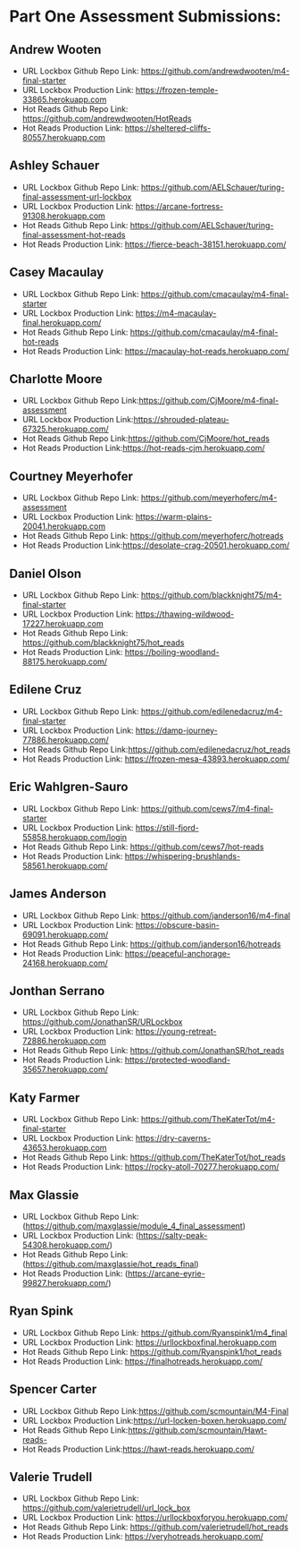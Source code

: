 # Part One Assessment Submissions:

## Andrew Wooten

* URL Lockbox Github Repo Link: https://github.com/andrewdwooten/m4-final-starter
* URL Lockbox Production Link: https://frozen-temple-33865.herokuapp.com
* Hot Reads Github Repo Link: https://github.com/andrewdwooten/HotReads
* Hot Reads Production Link: https://sheltered-cliffs-80557.herokuapp.com

## Ashley Schauer

* URL Lockbox Github Repo Link: https://github.com/AELSchauer/turing-final-assessment-url-lockbox
* URL Lockbox Production Link: https://arcane-fortress-91308.herokuapp.com
* Hot Reads Github Repo Link: https://github.com/AELSchauer/turing-final-assessment-hot-reads
* Hot Reads Production Link: https://fierce-beach-38151.herokuapp.com/

## Casey Macaulay

* URL Lockbox Github Repo Link: https://github.com/cmacaulay/m4-final-starter
* URL Lockbox Production Link: https://m4-macaulay-final.herokuapp.com/
* Hot Reads Github Repo Link: https://github.com/cmacaulay/m4-final-hot-reads
* Hot Reads Production Link: https://macaulay-hot-reads.herokuapp.com/

## Charlotte Moore

* URL Lockbox Github Repo Link:https://github.com/CjMoore/m4-final-assessment
* URL Lockbox Production Link:https://shrouded-plateau-67325.herokuapp.com/
* Hot Reads Github Repo Link:https://github.com/CjMoore/hot_reads
* Hot Reads Production Link:https://hot-reads-cjm.herokuapp.com/

## Courtney Meyerhofer

* URL Lockbox Github Repo Link: https://github.com/meyerhoferc/m4-assessment
* URL Lockbox Production Link: https://warm-plains-20041.herokuapp.com
* Hot Reads Github Repo Link: https://github.com/meyerhoferc/hotreads
* Hot Reads Production Link:https://desolate-crag-20501.herokuapp.com/

## Daniel Olson

* URL Lockbox Github Repo Link: https://github.com/blackknight75/m4-final-starter
* URL Lockbox Production Link: https://thawing-wildwood-17227.herokuapp.com
* Hot Reads Github Repo Link: https://github.com/blackknight75/hot_reads
* Hot Reads Production Link: https://boiling-woodland-88175.herokuapp.com/

## Edilene Cruz

* URL Lockbox Github Repo Link: https://github.com/edilenedacruz/m4-final-starter
* URL Lockbox Production Link:  https://damp-journey-77886.herokuapp.com/
* Hot Reads Github Repo Link:https://github.com/edilenedacruz/hot_reads
* Hot Reads Production Link: https://frozen-mesa-43893.herokuapp.com/

## Eric Wahlgren-Sauro

* URL Lockbox Github Repo Link: https://github.com/cews7/m4-final-starter
* URL Lockbox Production Link: https://still-fjord-55858.herokuapp.com/login
* Hot Reads Github Repo Link: https://github.com/cews7/hot-reads
* Hot Reads Production Link: https://whispering-brushlands-58561.herokuapp.com/

## James Anderson

* URL Lockbox Github Repo Link: https://github.com/janderson16/m4-final
* URL Lockbox Production Link: https://obscure-basin-69091.herokuapp.com/
* Hot Reads Github Repo Link: https://github.com/janderson16/hotreads
* Hot Reads Production Link: https://peaceful-anchorage-24168.herokuapp.com/

## Jonthan Serrano

* URL Lockbox Github Repo Link: https://github.com/JonathanSR/URLockbox
* URL Lockbox Production Link: https://young-retreat-72886.herokuapp.com
* Hot Reads Github Repo Link: https://github.com/JonathanSR/hot_reads
* Hot Reads Production Link: https://protected-woodland-35657.herokuapp.com/

## Katy Farmer

* URL Lockbox Github Repo Link: https://github.com/TheKaterTot/m4-final-starter
* URL Lockbox Production Link: https://dry-caverns-43653.herokuapp.com
* Hot Reads Github Repo Link: https://github.com/TheKaterTot/hot_reads
* Hot Reads Production Link: https://rocky-atoll-70277.herokuapp.com/

## Max Glassie

* URL Lockbox Github Repo Link: (https://github.com/maxglassie/module_4_final_assessment)
* URL Lockbox Production Link: (https://salty-peak-54308.herokuapp.com/)
* Hot Reads Github Repo Link: (https://github.com/maxglassie/hot_reads_final)
* Hot Reads Production Link: (https://arcane-eyrie-99827.herokuapp.com/)

## Ryan Spink

* URL Lockbox Github Repo Link: https://github.com/Ryanspink1/m4_final
* URL Lockbox Production Link: https://urllockboxfinal.herokuapp.com
* Hot Reads Github Repo Link: https://github.com/Ryanspink1/hot_reads
* Hot Reads Production Link: https://finalhotreads.herokuapp.com/

## Spencer Carter

* URL Lockbox Github Repo Link:https://github.com/scmountain/M4-Final
* URL Lockbox Production Link:https://url-locken-boxen.herokuapp.com/
* Hot Reads Github Repo Link:https://github.com/scmountain/Hawt-reads-
* Hot Reads Production Link:https://hawt-reads.herokuapp.com/

## Valerie Trudell

* URL Lockbox Github Repo Link: https://github.com/valerietrudell/url_lock_box
* URL Lockbox Production Link: https://urllockboxforyou.herokuapp.com/
* Hot Reads Github Repo Link: https://github.com/valerietrudell/hot_reads
* Hot Reads Production Link: https://veryhotreads.herokuapp.com/

